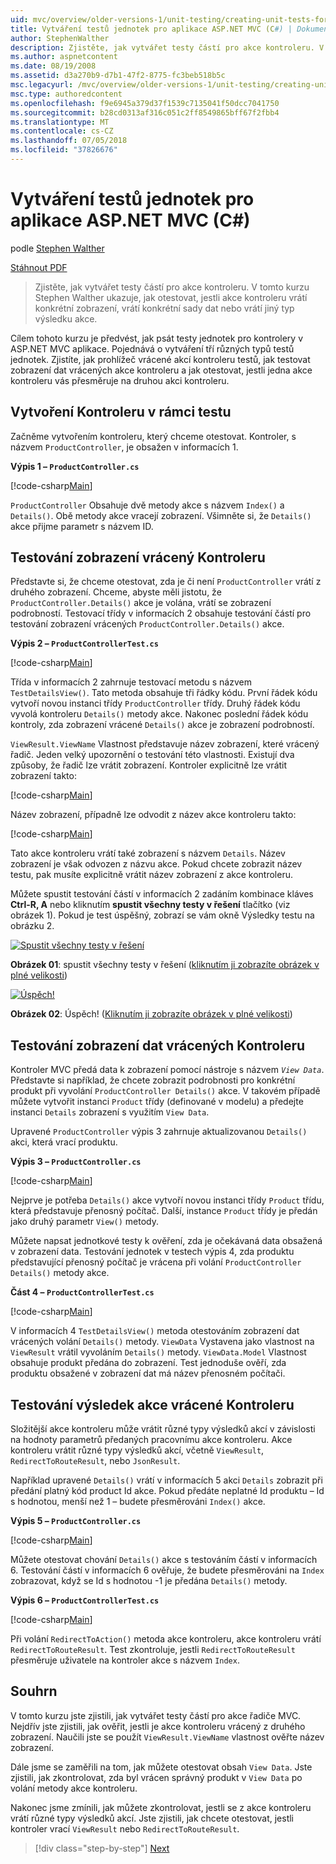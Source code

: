 ```yaml
---
uid: mvc/overview/older-versions-1/unit-testing/creating-unit-tests-for-asp-net-mvc-applications-cs
title: Vytváření testů jednotek pro aplikace ASP.NET MVC (C#) | Dokumentace Microsoftu
author: StephenWalther
description: Zjistěte, jak vytvářet testy částí pro akce kontroleru. V tomto kurzu Stephen Walther ukazuje, jak otestovat, jestli akce kontroleru vrátí sloupce části...
ms.author: aspnetcontent
ms.date: 08/19/2008
ms.assetid: d3a270b9-d7b1-47f2-8775-fc3beb518b5c
msc.legacyurl: /mvc/overview/older-versions-1/unit-testing/creating-unit-tests-for-asp-net-mvc-applications-cs
msc.type: authoredcontent
ms.openlocfilehash: f9e6945a379d37f1539c7135041f50dcc7041750
ms.sourcegitcommit: b28cd0313af316c051c2ff8549865bff67f2fbb4
ms.translationtype: MT
ms.contentlocale: cs-CZ
ms.lasthandoff: 07/05/2018
ms.locfileid: "37826676"
---
```

<a name="creating-unit-tests-for-aspnet-mvc-applications-c"></a>Vytváření testů jednotek pro aplikace ASP.NET MVC (C#)
====================
podle [Stephen Walther](https://github.com/StephenWalther)

[Stáhnout PDF](http://download.microsoft.com/download/8/4/8/84843d8d-1575-426c-bcb5-9d0c42e51416/ASPNET_MVC_Tutorial_07_CS.pdf)

> Zjistěte, jak vytvářet testy částí pro akce kontroleru. V tomto kurzu Stephen Walther ukazuje, jak otestovat, jestli akce kontroleru vrátí konkrétní zobrazení, vrátí konkrétní sady dat nebo vrátí jiný typ výsledku akce.


Cílem tohoto kurzu je předvést, jak psát testy jednotek pro kontrolery v ASP.NET MVC aplikace. Pojednává o vytváření tří různých typů testů jednotek. Zjistíte, jak prohlížeč vrácené akcí kontroleru testů, jak testovat zobrazení dat vrácených akce kontroleru a jak otestovat, jestli jedna akce kontroleru vás přesměruje na druhou akci kontroleru.

## <a name="creating-the-controller-under-test"></a>Vytvoření Kontroleru v rámci testu

Začněme vytvořením kontroleru, který chceme otestovat. Kontroler, s názvem `ProductController`, je obsažen v informacích 1.

**Výpis 1 – `ProductController.cs`**

[!code-csharp[Main](creating-unit-tests-for-asp-net-mvc-applications-cs/samples/sample1.cs)]

`ProductController` Obsahuje dvě metody akce s názvem `Index()` a `Details()`. Obě metody akce vracejí zobrazení. Všimněte si, že `Details()` akce přijme parametr s názvem ID.

## <a name="testing-the-view-returned-by-a-controller"></a>Testování zobrazení vrácený Kontroleru

Představte si, že chceme otestovat, zda je či není `ProductController` vrátí z druhého zobrazení. Chceme, abyste měli jistotu, že `ProductController.Details()` akce je volána, vrátí se zobrazení podrobností. Testovací třídy v informacích 2 obsahuje testování částí pro testování zobrazení vrácených `ProductController.Details()` akce.

**Výpis 2 – `ProductControllerTest.cs`**

[!code-csharp[Main](creating-unit-tests-for-asp-net-mvc-applications-cs/samples/sample2.cs)]

Třída v informacích 2 zahrnuje testovací metodu s názvem `TestDetailsView()`. Tato metoda obsahuje tři řádky kódu. První řádek kódu vytvoří novou instanci třídy `ProductController` třídy. Druhý řádek kódu vyvolá kontroleru `Details()` metody akce. Nakonec poslední řádek kódu kontroly, zda zobrazení vrácené `Details()` akce je zobrazení podrobností.

`ViewResult.ViewName` Vlastnost představuje název zobrazení, které vrácený řadič. Jeden velký upozornění o testování této vlastnosti. Existují dva způsoby, že řadič lze vrátit zobrazení. Kontroler explicitně lze vrátit zobrazení takto:

[!code-csharp[Main](creating-unit-tests-for-asp-net-mvc-applications-cs/samples/sample3.cs)]

Název zobrazení, případně lze odvodit z název akce kontroleru takto:

[!code-csharp[Main](creating-unit-tests-for-asp-net-mvc-applications-cs/samples/sample4.cs)]

Tato akce kontroleru vrátí také zobrazení s názvem `Details`. Název zobrazení je však odvozen z názvu akce. Pokud chcete zobrazit název testu, pak musíte explicitně vrátit název zobrazení z akce kontroleru.

Můžete spustit testování částí v informacích 2 zadáním kombinace kláves **Ctrl-R, A** nebo kliknutím **spustit všechny testy v řešení** tlačítko (viz obrázek 1). Pokud je test úspěšný, zobrazí se vám okně Výsledky testu na obrázku 2.


[![Spustit všechny testy v řešení](creating-unit-tests-for-asp-net-mvc-applications-cs/_static/image2.png)](creating-unit-tests-for-asp-net-mvc-applications-cs/_static/image1.png)

**Obrázek 01**: spustit všechny testy v řešení ([kliknutím ji zobrazíte obrázek v plné velikosti](creating-unit-tests-for-asp-net-mvc-applications-cs/_static/image3.png))


[![Úspěch!](creating-unit-tests-for-asp-net-mvc-applications-cs/_static/image5.png)](creating-unit-tests-for-asp-net-mvc-applications-cs/_static/image4.png)

**Obrázek 02**: Úspěch! ([Kliknutím ji zobrazíte obrázek v plné velikosti](creating-unit-tests-for-asp-net-mvc-applications-cs/_static/image6.png))


## <a name="testing-the-view-data-returned-by-a-controller"></a>Testování zobrazení dat vrácených Kontroleru

Kontroler MVC předá data k zobrazení pomocí nástroje s názvem *`View Data`*. Představte si například, že chcete zobrazit podrobnosti pro konkrétní produkt při vyvolání `ProductController Details()` akce. V takovém případě můžete vytvořit instanci `Product` třídy (definované v modelu) a předejte instanci `Details` zobrazení s využitím `View Data`.

Upravené `ProductController` výpis 3 zahrnuje aktualizovanou `Details()` akci, která vrací produktu.

**Výpis 3 – `ProductController.cs`**

[!code-csharp[Main](creating-unit-tests-for-asp-net-mvc-applications-cs/samples/sample5.cs)]

Nejprve je potřeba `Details()` akce vytvoří novou instanci třídy `Product` třídu, která představuje přenosný počítač. Další, instance `Product` třídy je předán jako druhý parametr `View()` metody.

Můžete napsat jednotkové testy k ověření, zda je očekávaná data obsažená v zobrazení data. Testování jednotek v testech výpis 4, zda produktu představující přenosný počítač je vrácena při volání `ProductController Details()` metody akce.

**Část 4 – `ProductControllerTest.cs`**

[!code-csharp[Main](creating-unit-tests-for-asp-net-mvc-applications-cs/samples/sample6.cs)]

V informacích 4 `TestDetailsView()` metoda otestováním zobrazení dat vrácených volání `Details()` metody. `ViewData` Vystavena jako vlastnost na `ViewResult` vrátil vyvoláním `Details()` metody. `ViewData.Model` Vlastnost obsahuje produkt předána do zobrazení. Test jednoduše ověří, zda produktu obsažené v zobrazení dat má název přenosném počítači.

## <a name="testing-the-action-result-returned-by-a-controller"></a>Testování výsledek akce vrácené Kontroleru

Složitější akce kontroleru může vrátit různé typy výsledků akcí v závislosti na hodnoty parametrů předaných pracovnímu akce kontroleru. Akce kontroleru vrátit různé typy výsledků akcí, včetně `ViewResult`, `RedirectToRouteResult`, nebo `JsonResult`.

Například upravené `Details()` vrátí v informacích 5 akci `Details` zobrazit při předání platný kód product Id akce. Pokud předáte neplatné Id produktu – Id s hodnotou, menší než 1 – budete přesměrováni `Index()` akce.

**Výpis 5 – `ProductController.cs`**

[!code-csharp[Main](creating-unit-tests-for-asp-net-mvc-applications-cs/samples/sample7.cs)]

Můžete otestovat chování `Details()` akce s testováním částí v informacích 6. Testování částí v informacích 6 ověřuje, že budete přesměrováni na `Index` zobrazovat, když se Id s hodnotou -1 je předána `Details()` metody.

**Výpis 6 – `ProductControllerTest.cs`**

[!code-csharp[Main](creating-unit-tests-for-asp-net-mvc-applications-cs/samples/sample8.cs)]

Při volání `RedirectToAction()` metoda akce kontroleru, akce kontroleru vrátí `RedirectToRouteResult`. Test zkontroluje, jestli `RedirectToRouteResult` přesměruje uživatele na kontroler akce s názvem `Index`.

## <a name="summary"></a>Souhrn

V tomto kurzu jste zjistili, jak vytvářet testy částí pro akce řadiče MVC. Nejdřív jste zjistili, jak ověřit, jestli je akce kontroleru vrácený z druhého zobrazení. Naučili jste se použít `ViewResult.ViewName` vlastnost ověřte název zobrazení.

Dále jsme se zaměřili na tom, jak můžete otestovat obsah `View Data`. Jste zjistili, jak zkontrolovat, zda byl vrácen správný produkt v `View Data` po volání metody akce kontroleru.

Nakonec jsme zmínili, jak můžete zkontrolovat, jestli se z akce kontroleru vrátí různé typy výsledků akcí. Jste zjistili, jak chcete otestovat, jestli kontroler vrací `ViewResult` nebo `RedirectToRouteResult`.

> [!div class="step-by-step"]
> [Next](creating-unit-tests-for-asp-net-mvc-applications-vb.md)
